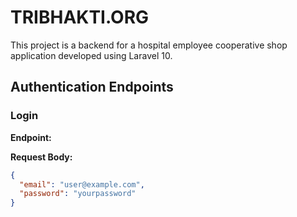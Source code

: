 # TRIBHAKTI.ORG

This project is a backend for a hospital employee cooperative shop application developed using Laravel 10.

## Authentication Endpoints

### Login

**Endpoint:**


**Request Body:**

```json
{
  "email": "user@example.com",
  "password": "yourpassword"
}
